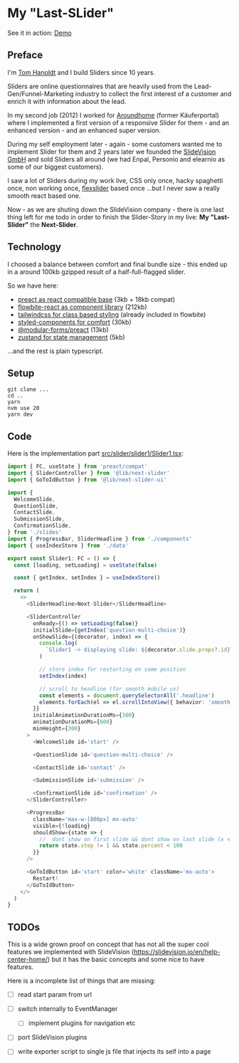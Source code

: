 # My "Last-SLider"

See it in action: [Demo](https://tomhanoldt.github.io/next-slider/)

## Preface
I'm [Tom Hanoldt](https://www.tomhanoldt.info) and I build Sliders since 10 years.

Sliders are online questionnaires that are heavily used from the Lead-Gen/Funnel-Marketing industry to collect the first interest of a customer and enrich it with information about the lead.

In my second job (2012) I worked for [Aroundhome](https://www.aroundhome.com) (former Käuferportal) where I implemented a first version of a responsive Slider for them - and an enhanced version - and an enhanced super version.

During my self employment later - again - some customers wanted me to implement Slider for them and 2 years later we founded the [SlideVision GmbH](https://slidevision.io/) and sold Sliders all around (we had Enpal, Personio and elearnio as some of our biggest customers).

I saw a lot of Sliders during my work live, CSS only once, hacky spaghetti once, non working once, [flexslider](http://flexslider.woothemes.com/) based once ...but I never saw a really smooth react based one.

Now - as we are shuting down the SlideVision company - there is one last thing left for me todo in order to finish the Slider-Story in my live: **My "Last-Slider"** the **Next-Slider**.

## Technology
I choosed a balance between comfort and final bundle size - this ended up in a around 100kb gzipped result of a half-full-flagged slider.

So we have here:
  - [preact as react compatible base](https://preactjs.com/) (3kb + 18kb compat)
  - [flowbite-react as component library](https://www.flowbite-react.com/) (212kb)
  - [tailwindcss for class based styling](https://tailwindcss.com/) (already included in flowbite)
  - [styled-components for comfort](https://styled-components.com/) (30kb)
  - [@modular-forms/preact](https://github.com/fabian-hiller/modular-forms) (13kb)
  - [zustand for state management](https://github.com/pmndrs/zustand) (5kb)

...and the rest is plain typescript.

## Setup
```
git clone ...
cd ..
yarn
nvm use 20
yarn dev
```

## Code
Here is the implementation part [src/slider/slider1/Slider1.tsx](./src/slider/slider1/Slider1.tsx):

```typescript
import { FC, useState } from 'preact/compat'
import { SliderController } from '@lib/next-slider'
import { GoToIdButton } from '@lib/next-slider-ui'

import {
  WelcomeSlide,
  QuestionSlide,
  ContactSlide,
  SubmissionSlide,
  ConfirmationSlide,
} from './slides'
import { ProgressBar, SliderHeadline } from './components'
import { useIndexStore } from './data'

export const Slider1: FC = () => {
  const [loading, setLoading] = useState(false)

  const { getIndex, setIndex } = useIndexStore()

  return (
    <>
      <SliderHeadline>Next-Slider</SliderHeadline>

      <SliderController
        onReady={() => setLoading(false)}
        initialSlide={getIndex('question-multi-choice')}
        onShowSlide={(decorator, index) => {
          console.log(
            `Slider1 -> displaying slide: ${decorator.slide.props?.id}`,
          )

          // store index for restarting on same position
          setIndex(index)

          // scroll to headline (for smooth mobile ux)
          const elements = document.querySelectorAll('.headline')
          elements.forEach(el => el.scrollIntoView({ behavior: 'smooth' }))
        }}
        initialAnimationDurationMs={300}
        animationDurationMs={600}
        minHeight={300}
      >
        <WelcomeSlide id='start' />

        <QuestionSlide id='question-multi-choice' />

        <ContactSlide id='contact' />

        <SubmissionSlide id='submission' />

        <ConfirmationSlide id='confirmation' />
      </SliderController>

      <ProgressBar
        className='max-w-[800px] mx-auto'
        visible={!loading}
        shouldShow={state => {
          //  dont show on first slide && dont show on last slide (x < 100%)
          return state.step != 1 && state.percent < 100
        }}
      />

      <GoToIdButton id='start' color='white' className='mx-auto'>
        Restart!
      </GoToIdButton>
    </>
  )
}
```

## TODOs
This is a wide grown proof on concept that has not all the super cool features we implemented with SlideVision (https://slidevision.io/en/help-center-home/) but it has the basic concepts and some nice to have features.

Here is a incomplete list of things that are missing:
  * [ ] read start param from url
  * [ ] switch internally to EventManager
    * [ ] implement plugins for navigation etc
  * [ ] port SlideVision plugins
  * [ ] write exporter script to single js file that injects its self into a page


